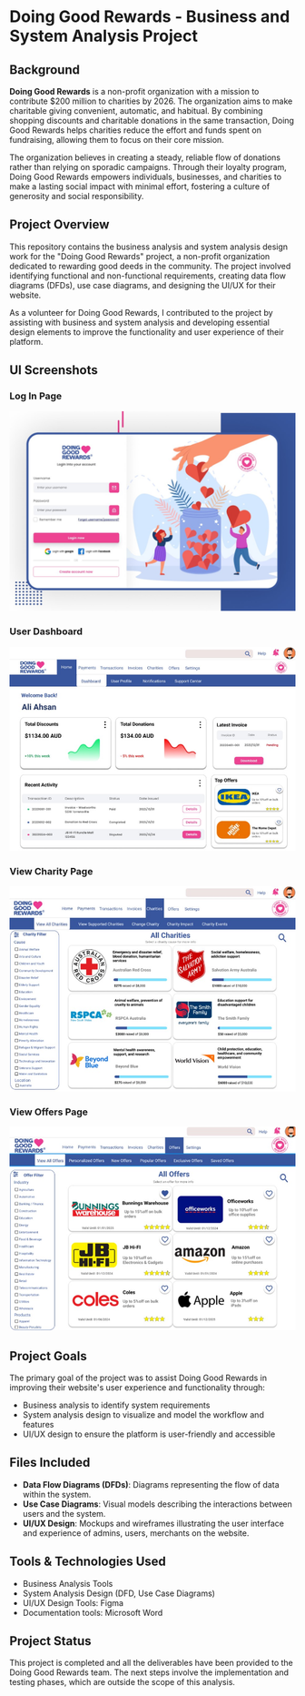 # Doing Good Rewards - Business and System Analysis Project

## Background
**Doing Good Rewards** is a non-profit organization with a mission to contribute $200 million to charities by 2026. The organization aims to make charitable giving convenient, automatic, and habitual. By combining shopping discounts and charitable donations in the same transaction, Doing Good Rewards helps charities reduce the effort and funds spent on fundraising, allowing them to focus on their core mission.

The organization believes in creating a steady, reliable flow of donations rather than relying on sporadic campaigns. Through their loyalty program, Doing Good Rewards empowers individuals, businesses, and charities to make a lasting social impact with minimal effort, fostering a culture of generosity and social responsibility.


## Project Overview
This repository contains the business analysis and system analysis design work for the "Doing Good Rewards" project, a non-profit organization dedicated to rewarding good deeds in the community. The project involved identifying functional and non-functional requirements, creating data flow diagrams (DFDs), use case diagrams, and designing the UI/UX for their website.

As a volunteer for Doing Good Rewards, I contributed to the project by assisting with business and system analysis and developing essential design elements to improve the functionality and user experience of their platform.

## UI Screenshots

### Log In Page
![Login Screenshot](User%20Interface%20Design/Login.jpg)

### User Dashboard
![Dashboard Screenshot](User%20Interface%20Design/homedashboard.jpg)

### View Charity Page
![View Charity Screenshot](User%20Interface%20Design/viewcharity.jpg)

### View Offers Page
![View Offers Screenshot](User%20Interface%20Design/viewoffers.jpg)


## Project Goals
The primary goal of the project was to assist Doing Good Rewards in improving their website's user experience and functionality through:
- Business analysis to identify system requirements
- System analysis design to visualize and model the workflow and features
- UI/UX design to ensure the platform is user-friendly and accessible

## Files Included

- **Data Flow Diagrams (DFDs)**: Diagrams representing the flow of data within the system.
- **Use Case Diagrams**: Visual models describing the interactions between users and the system.
- **UI/UX Design**: Mockups and wireframes illustrating the user interface and experience of admins, users, merchants on the website.

## Tools & Technologies Used
- Business Analysis Tools
- System Analysis Design (DFD, Use Case Diagrams)
- UI/UX Design Tools: Figma
- Documentation tools: Microsoft Word

## Project Status
This project is completed and all the deliverables have been provided to the Doing Good Rewards team. The next steps involve the implementation and testing phases, which are outside the scope of this analysis.


